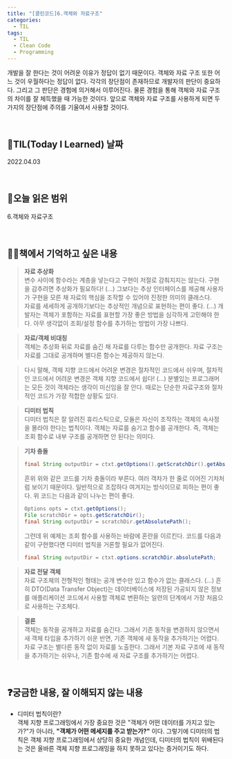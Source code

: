 ```yaml
---
title: "[클린코드]6.객체와 자료구조"
categories:
  - TIL
tags:
  - TIL
  - Clean Code
  - Programming
---
```


개발을 잘 한다는 것이 어려운 이유가 정답이 없기 때문이다. 객체와 자료 구조 또한 어느 것이 우월하다는 정답이 없다. 각각의 장단점이 존재하므로 개발자의 판단이 중요하다. 그리고 그 판단은 경험에 의거해서 이루어진다. 물론 경험을 통해 객체와 자료 구조의 차이를 잘 체득했을 때 가능한 것이다. 앞으로 객체와 자료 구조를 사용하게 되면 두 가지의 장단점에 주의를 기울여서 사용할 것이다.

<br />

## 📆TIL(Today I Learned) 날짜

2022.04.03

<br />

## 📑오늘 읽은 범위

6.객체와 자료구조

<br />

## ✍🏻책에서 기억하고 싶은 내용

> **자료 추상화**  
> 변수 사이에 함수라는 계층을 넣는다고 구현이 저절로 감춰지지는 않는다. 구현을 감추려면 추상화가 필요하다! (...) 그보다는 추상 인터페이스를 제공해 사용자가 구현을 모른 채 자료의 핵심을 조작할 수 있어야 진정한 의미의 클래스다.  
> 자료를 세세하게 공개하기보다는 추상적인 개념으로 표현하는 편이 좋다. (...) 개발자는 객체가 포함하는 자료를 표현할 가장 좋은 방법을 심각하게 고민해야 한다. 아무 생각없이 조회/설정 함수를 추가하는 방법이 가장 나쁘다.

> **자료/객체 비대칭**  
> 객체는 추상화 뒤로 자료를 숨긴 채 자료를 다루는 함수만 공개한다. 자료 구조는 자료를 그대로 공개하며 별다른 함수는 제공하지 않는다.

> 다시 말해, 객체 지향 코드에서 어려운 변경은 절차적인 코드에서 쉬우며, 절차적인 코드에서 어려운 변경은 객체 지향 코드에서 쉽다! (...) 분별있는 프로그래머는 모든 것이 객체라는 생각이 미신임을 잘 안다. 때로는 단순한 자료구조와 절차적인 코드가 가장 적합한 상황도 있다.

> **디미터 법칙**  
> 디미터 법칙은 잘 알려진 휴리스틱으로, 모듈은 자신이 조작하는 객체의 속사정을 몰라야 한다는 법칙이다. 객체는 자료를 숨기고 함수를 공개한다. 즉, 객체는 조회 함수로 내부 구조를 공개하면 안 된다는 의미다.

> **기차 충돌**
>
> ```java
> final String outputDir = ctxt.getOptions().getScratchDir().getAbsolutePath();
> ```
>
> 흔위 위와 같은 코드를 기차 충돌이라 부른다. 여러 객차가 한 줄로 이어진 기차처럼 보이기 때문이다. 일반적으로 조잡하다 여겨지는 방식이므로 피하는 편이 좋다. 위 코드는 다음과 같이 나누는 편이 좋다.
>
> ```java
> Options opts = ctxt.getOptions();
> File scratchDir = opts.getScratchDir();
> final String outputDir = scratchDir.getAbsolutePath();
> ```
>
> 그런데 위 예제는 조회 함수를 사용하는 바람에 혼란을 이르킨다. 코드를 다음과 같이 구현했다면 디미터 법칙을 거론할 필요가 없어진다.
>
> ```java
> final String outputDir = ctxt.options.scratchDir.absolutePath;
> ```

> **자료 전달 객체**  
> 자료 구조체의 전형적인 형태는 공개 변수만 있고 함수가 없는 클래스다. (...) 흔히 DTO(Data Transfer Object)는 데이터베이스에 저장된 가공되지 않은 정보를 애플리케이션 코드에서 사용할 객체로 변환하는 일련의 단계에서 가장 처음으로 사용하는 구조체다.

> **결론**  
> 객체는 동작을 공개하고 자료를 숨긴다. 그래서 기존 동작을 변경하지 않으면서 새 객체 타입을 추가하기 쉬운 반면, 기존 객체에 새 동작을 추가하기는 어렵다. 자료 구조는 별다른 동작 없이 자료를 노출한다. 그래서 기본 자료 구조에 새 동작을 추가하기는 쉬우나, 기존 함수에 새 자료 구조를 추가하기는 어렵다.

<br />

## ❓궁금한 내용, 잘 이해되지 않는 내용

- 디미터 법칙이란?  
  객체 지향 프로그래밍에서 가장 중요한 것은 "객체가 어떤 데이터를 가지고 있는가?"가 아니라, **"객체가 어떤 메세지를 주고 받는가?"** 이다. 그렇기에 디미터의 법칙은 객체 지향 프로그래밍에서 상당히 중요한 개념인데, 디미터의 법칙이 위배된다는 것은 올바른 객체 지향 프로그래밍을 하지 못하고 있다는 증거이기도 하다.

